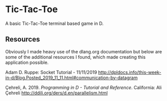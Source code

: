 # Tic-Tac-Toe
A basic Tic-Tac-Toe terminal based game in D.

## Resources

Obviously I made heavy use of the dlang.org documentation but below are some of the additional resources
I found, which made creating this application possible.

Adam D. Ruppe: Socket Tutorial - 11/11/2019
	http://dpldocs.info/this-week-in-d/Blog.Posted_2019_11_11.html#communication-by-datagram

Çehreli, A. 2019. _Programming in D - Tutorial and Reference_. California: Ali Çehreli
	http://ddili.org/ders/d.en/parallelism.html
